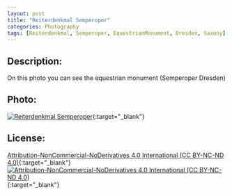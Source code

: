 ```yaml
---
layout: post
title: "Reiterdenkmal Semperoper"
categories: Photography
tags: [Reiterdenkmal, Semperoper, EquestrianMonument, Dresden, Saxony]
---
```

## Description:
On this photo you can see the equestrian monument (Semperoper Dresden)
## Photo:
[![Reiterdenkmal Semperoper](https://live.staticflickr.com/65535/51794258146_3c58ec2372_c_d.jpg)](https://www.flickr.com/photos/mike_ravenblack/51794258146){:target="_blank"}
## License:
[Attribution-NonCommercial-NoDerivatives 4.0 International (CC BY-NC-ND 4.0)](https://creativecommons.org/licenses/by-nc-nd/4.0/){:target="_blank"} \
[![Attribution-NonCommercial-NoDerivatives 4.0 International (CC BY-NC-ND 4.0)](https://i.creativecommons.org/l/by-nc-nd/4.0/88x31.png)](http://creativecommons.org/licenses/by-nc-nd/4.0/){:target="_blank"}

